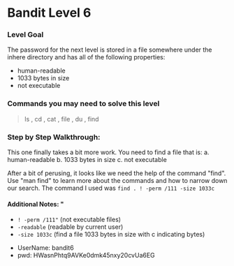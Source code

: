 # Bandit Level 6

### Level Goal
The password for the next level is stored in a file somewhere under the inhere directory and has all of the following properties:

- human-readable
- 1033 bytes in size
- not executable

### Commands you may need to solve this level
> ls , cd , cat , file , du , find


### Step by Step Walkthrough:
This one finally takes a bit more work. You need to find a file that is: a. human-readable
b. 1033 bytes in size
c. not executable

After a bit of perusing, it looks like we need the help of the command "find". Use "man find" to learn more about the commands and how to narrow down our search. The command I used was ```find . ! -perm /111 -size 1033c```

#### Additional Notes: "
- ```! -perm /111"``` (not executable files)
- ```-readable``` (readable by current user)
- ```-size 1033c``` (find a file 1033 bytes in size with c indicating bytes) 

* UserName: bandit6
* pwd: HWasnPhtq9AVKe0dmk45nxy20cvUa6EG